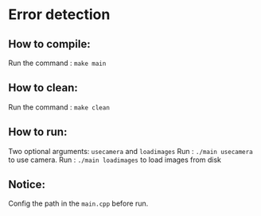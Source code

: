# Error detection
## How to compile:
Run the command : `make main`
## How to clean:
Run the command : `make clean`
## How to run:
Two optional arguments: `usecamera` and `loadimages`
Run : `./main usecamera` to use camera.
Run : `./main loadimages` to load images from disk
## Notice:
Config the path in the `main.cpp` before run.
